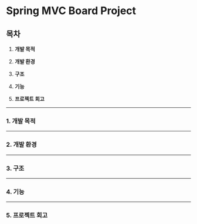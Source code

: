 # Spring MVC Board Project

## 목차
1. **개발 목적**

2. **개발 환경**

3. **구조**

4. **기능**

5. **프로젝트 회고**

---
### 1. 개발 목적


---
### 2. 개발 환경


---
### 3. 구조


---
### 4. 기능


---
### 5. 프로젝트 회고

